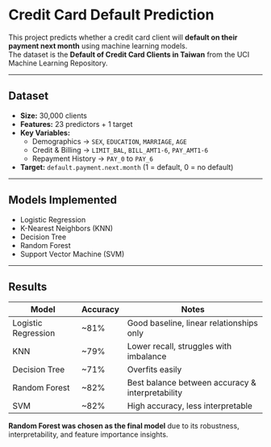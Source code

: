 # Credit Card Default Prediction  

This project predicts whether a credit card client will **default on their payment next month** using machine learning models.  
The dataset is the **Default of Credit Card Clients in Taiwan** from the UCI Machine Learning Repository.  

---

## Dataset  
- **Size:** 30,000 clients  
- **Features:** 23 predictors + 1 target  
- **Key Variables:**  
  - Demographics → `SEX`, `EDUCATION`, `MARRIAGE`, `AGE`  
  - Credit & Billing → `LIMIT_BAL`, `BILL_AMT1-6`, `PAY_AMT1-6`  
  - Repayment History → `PAY_0` to `PAY_6`  
- **Target:** `default.payment.next.month` (1 = default, 0 = no default)  

---

## Models Implemented  

- Logistic Regression  
- K-Nearest Neighbors (KNN)  
- Decision Tree  
- Random Forest  
- Support Vector Machine (SVM)  

---

## Results  

| Model              | Accuracy | Notes |
|---------------------|----------|-------|
| Logistic Regression | ~81%     | Good baseline, linear relationships only |
| KNN                 | ~79%     | Lower recall, struggles with imbalance |
| Decision Tree       | ~71%     | Overfits easily |
| Random Forest       | ~82%     | Best balance between accuracy & interpretability |
| SVM                 | ~82%     | High accuracy, less interpretable |

**Random Forest was chosen as the final model** due to its robustness, interpretability, and feature importance insights.  
